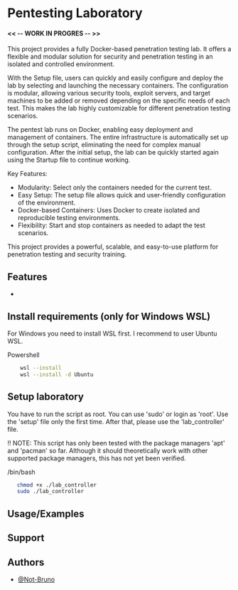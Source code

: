 # Pentesting Laboratory

#### << -- WORK IN PROGRES -- >>

This project provides a fully Docker-based penetration testing lab. It offers a flexible and modular solution for security and penetration testing in an isolated and controlled environment.

With the Setup file, users can quickly and easily configure and deploy the lab by selecting and launching the necessary containers. The configuration is modular, allowing various security tools, exploit servers, and target machines to be added or removed depending on the specific needs of each test. This makes the lab highly customizable for different penetration testing scenarios.

The pentest lab runs on Docker, enabling easy deployment and management of containers. The entire infrastructure is automatically set up through the setup script, eliminating the need for complex manual configuration. After the initial setup, the lab can be quickly started again using the Startup file to continue working.

Key Features:
- Modularity: Select only the containers needed for the current test.
- Easy Setup: The setup file allows quick and user-friendly configuration of the environment.
- Docker-based Containers: Uses Docker to create isolated and reproducible testing environments.
- Flexibility: Start and stop containers as needed to adapt the test scenarios.

This project provides a powerful, scalable, and easy-to-use platform for penetration testing and security training.

## Features
- <placeholder>


## Install requirements (only for Windows WSL)
For Windows you need to install WSL first. I recommend to user Ubuntu WSL.

Powershell
```bash
    wsl --install
    wsl --install -d Ubuntu
```

## Setup laboratory
You have to run the script as root. You can use 'sudo' or login as 'root'. Use the 'setup' file only the first time. After that, please use the 'lab_controller' file.

!! NOTE: This script has only been tested with the package managers 'apt' and 'pacman' so far. Although it should theoretically work with other supported package managers, this has not yet been verified.

/bin/bash
```bash
   chmod +x ./lab_controller
   sudo ./lab_controller
```

## Usage/Examples

<WORK IN PROGRES>


## Support
<placeholder>


## Authors

- [@Not-Bruno](https://www.github.com/Not-Bruno)
